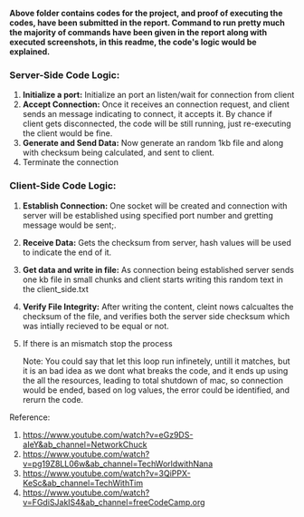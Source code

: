 
**Above folder contains codes for the project, and proof of executing the codes, have been submitted in the report. Command to run pretty much the majority of commands have been given in the report along with executed screenshots, in this readme, the code's logic would be explained.**

### Server-Side Code Logic:

1. **Initialize a port:** Initialize an port an listen/wait for connection from client
2. **Accept Connection:**  Once it receives an connection request, and client sends an message indicating to connect, it accepts it. By chance if client gets disconnected, the code will be still running, just re-executing the client would be fine.
3. **Generate and Send Data:** Now generate an random 1kb file and along with checksum being calculated, and sent to client.
4. Terminate the connection

### Client-Side Code Logic:

1. **Establish Connection:** One socket will be created and connection with server will be established using specified port number and gretting message would be sent;.
2. **Receive Data:** Gets the checksum from server, hash values will be used to indicate the end of it.
3. **Get data and write in file:** As connection being established server sends one kb file in small chunks and client starts writing this random text in the client_side.txt
4. **Verify File Integrity:** After writing the content, cleint nows calcualtes the checksum of the file, and verifies both the server side checksum which was intially recieved to be equal or not.
5. If there is an mismatch stop the process

   Note: You could say that let this loop run infinetely, untill it matches, but it is an bad idea as we dont what breaks the code, and it ends up using the all the resources, leading to total shutdown of mac, so connection would be ended, based on log values, the error could be identified, and rerurn the code.

Reference:

1. https://www.youtube.com/watch?v=eGz9DS-aIeY&ab_channel=NetworkChuck
2. https://www.youtube.com/watch?v=pg19Z8LL06w&ab_channel=TechWorldwithNana
3. https://www.youtube.com/watch?v=3QiPPX-KeSc&ab_channel=TechWithTim
4. https://www.youtube.com/watch?v=FGdiSJakIS4&ab_channel=freeCodeCamp.org
